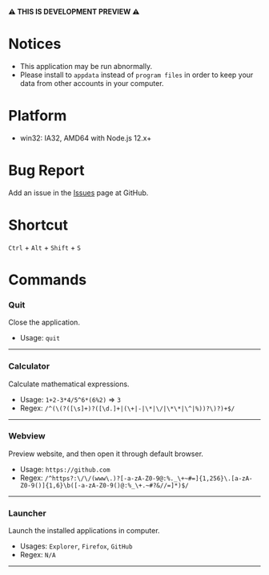 **⚠ THIS IS DEVELOPMENT PREVIEW ⚠**

# Notices
- This application may be run abnormally.
- Please install to `appdata` instead of `program files` in order to keep your data from other accounts in your computer.

# Platform
- win32: IA32, AMD64 with Node.js 12.x+

# Bug Report
Add an issue in the [Issues](https://github.com/donghoony1/Commandist/issues) page at GitHub.

# Shortcut
`Ctrl` + `Alt` + `Shift` + `S`

# Commands
### Quit
Close the application.
- Usage: `quit`
---
### Calculator
Calculate mathematical expressions.
- Usage: `1+2-3*4/5^6*(6%2)` => `3`
- Regex: `/^(\(?([\s]+)?([\d.]+|(\+|-|\*|\/|\*\*|\^|%))?\)?)+$/`
---
### Webview
Preview website, and then open it through default browser.
- Usage: `https://github.com`
- Regex: `/^https?:\/\/(www\.)?[-a-zA-Z0-9@:%._\+~#=]{1,256}\.[a-zA-Z0-9()]{1,6}\b([-a-zA-Z0-9()@:%_\+.~#?&//=]*)$/`
---
### Launcher
Launch the installed applications in computer.
- Usages: `Explorer`, `Firefox`, `GitHub`
- Regex: `N/A`
---